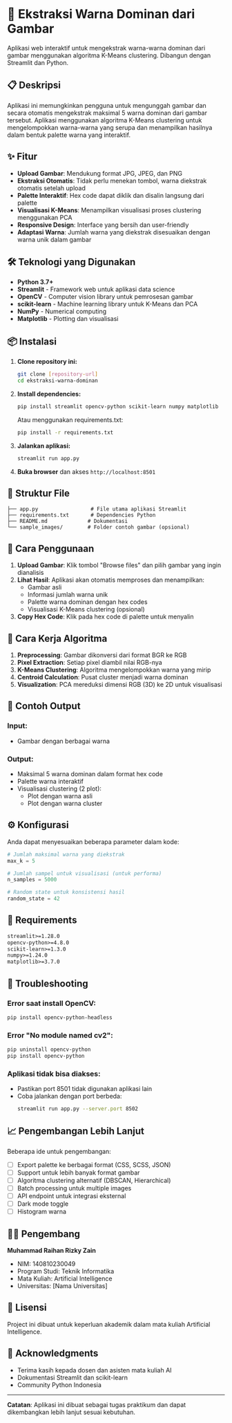 # 🎨 Ekstraksi Warna Dominan dari Gambar

Aplikasi web interaktif untuk mengekstrak warna-warna dominan dari gambar menggunakan algoritma K-Means clustering. Dibangun dengan Streamlit dan Python.

## 📋 Deskripsi

Aplikasi ini memungkinkan pengguna untuk mengunggah gambar dan secara otomatis mengekstrak maksimal 5 warna dominan dari gambar tersebut. Aplikasi menggunakan algoritma K-Means clustering untuk mengelompokkan warna-warna yang serupa dan menampilkan hasilnya dalam bentuk palette warna yang interaktif.

## ✨ Fitur

- **Upload Gambar**: Mendukung format JPG, JPEG, dan PNG
- **Ekstraksi Otomatis**: Tidak perlu menekan tombol, warna diekstrak otomatis setelah upload
- **Palette Interaktif**: Hex code dapat diklik dan disalin langsung dari palette
- **Visualisasi K-Means**: Menampilkan visualisasi proses clustering menggunakan PCA
- **Responsive Design**: Interface yang bersih dan user-friendly
- **Adaptasi Warna**: Jumlah warna yang diekstrak disesuaikan dengan warna unik dalam gambar

## 🛠️ Teknologi yang Digunakan

- **Python 3.7+**
- **Streamlit** - Framework web untuk aplikasi data science
- **OpenCV** - Computer vision library untuk pemrosesan gambar
- **scikit-learn** - Machine learning library untuk K-Means dan PCA
- **NumPy** - Numerical computing
- **Matplotlib** - Plotting dan visualisasi

## 📦 Instalasi

1. **Clone repository ini:**
   ```bash
   git clone [repository-url]
   cd ekstraksi-warna-dominan
   ```

2. **Install dependencies:**
   ```bash
   pip install streamlit opencv-python scikit-learn numpy matplotlib
   ```

   Atau menggunakan requirements.txt:
   ```bash
   pip install -r requirements.txt
   ```

3. **Jalankan aplikasi:**
   ```bash
   streamlit run app.py
   ```

4. **Buka browser** dan akses `http://localhost:8501`

## 📁 Struktur File

```
├── app.py                 # File utama aplikasi Streamlit
├── requirements.txt       # Dependencies Python
├── README.md             # Dokumentasi
└── sample_images/        # Folder contoh gambar (opsional)
```

## 🚀 Cara Penggunaan

1. **Upload Gambar**: Klik tombol "Browse files" dan pilih gambar yang ingin dianalisis
2. **Lihat Hasil**: Aplikasi akan otomatis memproses dan menampilkan:
   - Gambar asli
   - Informasi jumlah warna unik
   - Palette warna dominan dengan hex codes
   - Visualisasi K-Means clustering (opsional)
3. **Copy Hex Code**: Klik pada hex code di palette untuk menyalin

## 🔬 Cara Kerja Algoritma

1. **Preprocessing**: Gambar dikonversi dari format BGR ke RGB
2. **Pixel Extraction**: Setiap pixel diambil nilai RGB-nya
3. **K-Means Clustering**: Algoritma mengelompokkan warna yang mirip
4. **Centroid Calculation**: Pusat cluster menjadi warna dominan
5. **Visualization**: PCA mereduksi dimensi RGB (3D) ke 2D untuk visualisasi

## 🎯 Contoh Output

### Input:
- Gambar dengan berbagai warna

### Output:
- Maksimal 5 warna dominan dalam format hex code
- Palette warna interaktif
- Visualisasi clustering (2 plot):
  - Plot dengan warna asli
  - Plot dengan warna cluster

## ⚙️ Konfigurasi

Anda dapat menyesuaikan beberapa parameter dalam kode:

```python
# Jumlah maksimal warna yang diekstrak
max_k = 5

# Jumlah sampel untuk visualisasi (untuk performa)
n_samples = 5000

# Random state untuk konsistensi hasil
random_state = 42
```

## 🔧 Requirements

```txt
streamlit>=1.28.0
opencv-python>=4.8.0
scikit-learn>=1.3.0
numpy>=1.24.0
matplotlib>=3.7.0
```

## 🐛 Troubleshooting

### Error saat install OpenCV:
```bash
pip install opencv-python-headless
```

### Error "No module named cv2":
```bash
pip uninstall opencv-python
pip install opencv-python
```

### Aplikasi tidak bisa diakses:
- Pastikan port 8501 tidak digunakan aplikasi lain
- Coba jalankan dengan port berbeda:
  ```bash
  streamlit run app.py --server.port 8502
  ```

## 📈 Pengembangan Lebih Lanjut

Beberapa ide untuk pengembangan:

- [ ] Export palette ke berbagai format (CSS, SCSS, JSON)
- [ ] Support untuk lebih banyak format gambar
- [ ] Algoritma clustering alternatif (DBSCAN, Hierarchical)
- [ ] Batch processing untuk multiple images
- [ ] API endpoint untuk integrasi eksternal
- [ ] Dark mode toggle
- [ ] Histogram warna

## 👨‍💻 Pengembang

**Muhammad Raihan Rizky Zain**
- NIM: 140810230049
- Program Studi: Teknik Informatika
- Mata Kuliah: Artificial Intelligence
- Universitas: [Nama Universitas]

## 📄 Lisensi

Project ini dibuat untuk keperluan akademik dalam mata kuliah Artificial Intelligence.

## 🙏 Acknowledgments

- Terima kasih kepada dosen dan asisten mata kuliah AI
- Dokumentasi Streamlit dan scikit-learn
- Community Python Indonesia

---

**Catatan**: Aplikasi ini dibuat sebagai tugas praktikum dan dapat dikembangkan lebih lanjut sesuai kebutuhan.